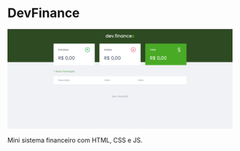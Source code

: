 # DevFinance

![paginas_web](https://github.com/SuayMack/dev.finance/blob/main/dev-finance.png) 

Mini sistema financeiro com HTML, CSS e JS.

